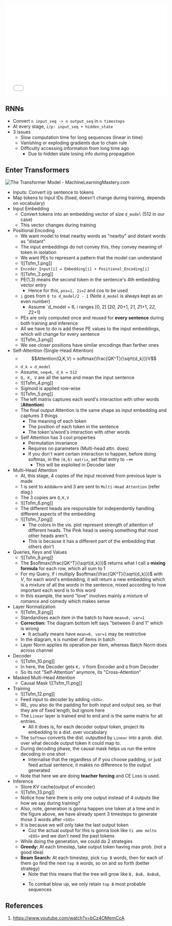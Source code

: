 <div style="overflow: hidden; padding-top: 56.25%; position: relative;">
  <iframe src="Tsfm Umar Jamil.pdf" style="border: 0; top: 0; left: 0; width: 100%; height: 100%; position: absolute;"></iframe>
</div>

## RNNs
- Convert `n input_seq -> n output_seq` in `n timesteps`
- At every stage, `i/p: input_seq + hidden_state`
- 3 issues
	- Slow computation time for long sequences (linear in time)
	- Vanishing or exploding gradients due to chain rule
	- Difficulty accessing information from long time ago
		- Due to hidden state losing info during propagation

## Enter Transformers
![The Transformer Model - MachineLearningMastery.com](https://machinelearningmastery.com/wp-content/uploads/2021/08/attention_research_1.png)
- Inputs: Convert i/p sentence to tokens
- Map tokens to Input IDs (fixed, doesn't change during training, depends on vocabulary)
- Input Embedding
	- Convert tokens into an embedding vector of size `d_model` (512 in our case)
	- This vector changes during training
- Positional Encoding
	- We want model to treat nearby words as "nearby" and distant words as "distant"
	- The input embeddings do not convey this, they convey meaning of token in isolation
	- We want PEs to represent a pattern that the model can understand
	- ![[Tsfm_1.png]]
	- `Encoder_Input[i] = Embedding[i] + Positional_Encoding[i]`
	- ![[Tsfm_2.png]]
	- PE(1,3) means the second token in the sentence's 4th embedding vector entry
		- Hence for this, `pos=1, 2i=2` and cos to be used
	- `i` goes from `0 to d_model/2 - 1` (Note `d_model` is always kept as an even number)
		- Assume `d_model = 6, i ranges [0, 2] [2*0, 2*0+1, 2*1, 2*1+1, 2*2, 2*2+1]
	- PEs are only computed once and reused for **every sentence** during both training and inference
	- All we have to do is add these PE values to the input embeddings, which will change for every sentence
	- ![[Tsfm_3.png]]
	- We see closer positions have similar encodings than farther ones
- Self-Attention (Single-Head Attention)
	- $$Attention(Q,K,V) = softmax(\frac{QK^T}{\sqrt{d_k}})V$$
	- `d_k = d_model`
	- Assume, `seq=6, d_k = 512`
	- `Q, K, V` are all the same and mean the input sentence
	- ![[Tsfm_4.png]]
	- Sigmoid is applied row-wise
	- ![[Tsfm_5.png]]
	- The left matrix captures each word's interaction with other words (**Attention**)
	- The final output Attention is the same shape as input embedding and captures 3 things
		- The meaning of each token
		- The position of each token in the sentence
		- The token's/word's interaction with other words
	- Self Attention has 3 cool properties
		- Permutation invariance 
		- Requires no parameters (Multi-head attn. does)
		- If you don't want certain interaction to happen, before doing softmax, in the `(6,6) matrix`, set that entry to $-\infty$ 
			- This will be exploited in Decoder later
- Multi-Head Attention
	- At, this stage, 4 copies of the input received from previous layer is made
	- 1 is sent to `Add&Norm` and 3 are sent to `Multi-Head Attention` (refer diag.)
	- The 3 copies are `Q,K,V`
	- ![[Tsfm_6.png]]
	- The different heads are responsible for independently handling different aspects of the embedding
	- ![[Tsfm_7.png]]
		- The colors in the vis. plot represent strength of attention of different heads. The Pink head is seeing something that most other heads aren't. 
		- This is because it has a different part of the embedding that others don't
- Queries, Keys and Values
	- ![[Tsfm_8.png]]
	- The $softmax(\frac{QK^T}{\sqrt{d_k}})$ returns what I call a **mixing formula** for each row, which all sum to 1
	- For my Query, if i multiply $softmax(\frac{QK^T}{\sqrt{d_k}})$ with $V$, for each word's embedding, it will return a new embedding which is a mixture of all the words in the sentence, mixed according to how important each word is to this word
	- In this example, the word "love" involves mainly a mixture of romance and comedy which makes sense
- Layer Normalization
	- ![[Tsfm_9.png]]
	- Standardises each item in the batch to have `mean=0, var=1`
	- **Correction:** The diagram bottom left says "between 0 and 1" which is wrong
		- It actually means have `mean=0, var=1` may be restrictive
	- In the diagram, `N` is number of items in batch
	- Layer Norm applies its operation per item, whereas Batch Norm does across channel
- Decoder
	- ![[Tsfm_10.png]]
	- In here, the Decoder gets `K, V` from Encoder and `Q` from Decoder
	- So its not "Self-Attention" anymore, its "Cross-Attention"
- Masked Multi-Head Attention
	- Causal Mask ![[Tsfm_11.png]]
- Training
	- ![[Tsfm_12.png]]
	- Feed input to decoder by adding `<SOS>`.
	- IRL, you also do the padding for both input and output seq. so that they are of fixed length, but ignore here
	- The `Linear` layer is trained end to end and is the same matrix for all entries. 
		- All it does is, for each decoder output token, project its embedding to a dist. over vocabulary
	- The `Softmax` converts the dist. outputted by `Linear` into a prob. dist. over what decode output token it could map to.
	- During decoding phase, the causal mask helps us run the entire decoding in one shot
		- Internalise that the regardless of if you choose padding, or just feed actual sentence, it makes no difference to the output generated
	- Note that here we are doing **teacher forcing** and CE Loss is used.
- Inference
	- Store KV cache(output of encoder)
	- ![[Tsfm_13.png]]
	- Notice how here there is only one output instead of 4 outputs like how we say during training?
	- Also, note, generation is gonna happen one token at a time and in the figure above, we have already spent 3 timesteps to generate those 3 words after `<SOS>`
	- It is because we will only take the last output token
		- Coz the actual output for this is gonna look like `ti amo molto <EOS>` and we don't need the past tokens
	- While doing the generation, we could do 2 strategies
	- **Greedy:** At each timestep, take output token having max prob. (not a good idea)
	- **Beam Search:** At each timestep, pick `top B` words, then for each of them go find the next `top B` words, so on and so forth (better strategy)
		- Note that this means that the tree will grow like `B, BxB, BxBxB, ...`
		- To combat blow up, we only retain `top B` most probable sequences

## References

1. https://www.youtube.com/watch?v=bCz4OMemCcA